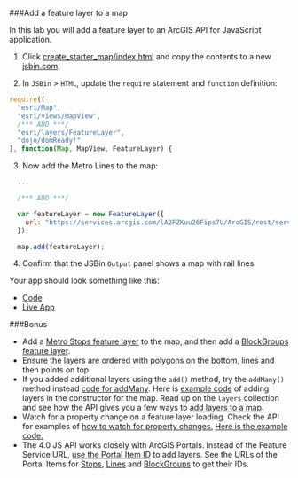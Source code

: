 ###Add a feature layer to a map

In this lab you will add a feature layer to an ArcGIS API for JavaScript application. 

1. Click [create_starter_map/index.html](../create_starter_map/index.html) and copy the contents to a new [jsbin.com](http://jsbin.com).

2. In `JSBin` > `HTML`, update the `require` statement and `function` definition:

  ```javascript
  require([
    "esri/Map",
    "esri/views/MapView",
    /*** ADD ***/
    "esri/layers/FeatureLayer",
    "dojo/domReady!"
  ], function(Map, MapView, FeatureLayer) {
  ```

3. Now add the Metro Lines to the map:

  ```javascript
    ...

    /*** ADD ***/

    var featureLayer = new FeatureLayer({
      url: "https://services.arcgis.com/lA2FZKuu26Fips7U/ArcGIS/rest/services/MetroLines/FeatureServer/0"
    });

    map.add(featureLayer);
  ```

4. Confirm that the JSBin `Output` panel shows a map with rail lines.

Your app should look something like this:
* [Code](index.html)
* [Live App](http://jofraley.github.io/Hacking_JavaScript/labs/jsapi/add_feature_layer/index.html)

###Bonus
* Add a [Metro Stops feature layer](https://services.arcgis.com/lA2FZKuu26Fips7U/arcgis/rest/services/MetroStops/FeatureServer/0) to the map,
 and then add a [BlockGroups feature layer](http://services.arcgis.com/lA2FZKuu26Fips7U/arcgis/rest/services/BlockGroupsDC/FeatureServer/0).
* Ensure the layers are ordered with polygons on the bottom, lines and then points on top.
* If you added additional layers using the `add()` method, try the `addMany()` method instead [code for addMany](../addmany_feature_layer/index.html). Here is [example code](../add_feature_layer_constructor/index.html) of adding layers in the constructor for the map.  Read up on the `layers` collection and see how the API gives you a few ways to [add layers to a map](https://developers.arcgis.com/javascript/latest/api-reference/esri-Map.html#layers).
* Watch for a property change on a feature layer loading.  Check the API for examples of [how to watch for property changes.](https://developers.arcgis.com/javascript/latest/guide/working-with-props/index.html)  [Here is the example code.](../add_feature_layer_watchproperty/index.html)
* The 4.0 JS API works closely with ArcGIS Portals. Instead of the Feature Service URL, [use the Portal Item ID](https://developers.arcgis.com/javascript/latest/api-reference/esri-layers-FeatureLayer.html#portalItem) to add layers. See the URLs of the Portal Items for [Stops](http://www.arcgis.com/home/item.html?id=74f55caeacc24e77bcceee84f5f23ed1), [Lines](http://www.arcgis.com/home/item.html?id=a9bb0518e0154eb58695b4ad76f14201) and [BlockGroups](http://www.arcgis.com/home/item.html?id=300c8eb592a34ffea3862fe540f9e9b2) to get their IDs.
